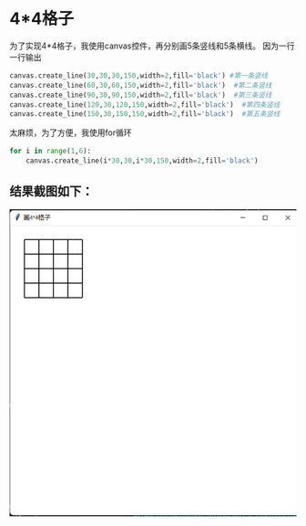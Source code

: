 # 4*4格子
为了实现4*4格子，我使用canvas控件，再分别画5条竖线和5条横线。
因为一行一行输出
```python
canvas.create_line(30,30,30,150,width=2,fill='black') #第一条竖线
canvas.create_line(60,30,60,150,width=2,fill='black')  #第二条竖线
canvas.create_line(90,30,90,150,width=2,fill='black')  #第三条竖线
canvas.create_line(120,30,120,150,width=2,fill='black')  #第四条竖线
canvas.create_line(150,30,150,150,width=2,fill='black')  #第五条竖线
```
太麻烦，为了方便，我使用for循环
```python
for i in range(1,6):  
    canvas.create_line(i*30,30,i*30,150,width=2,fill='black')  
 ```
## 结果截图如下：
 ![image](https://github.com/wakaocs/tkinter/blob/main/2022-04-26%20(2).png)
